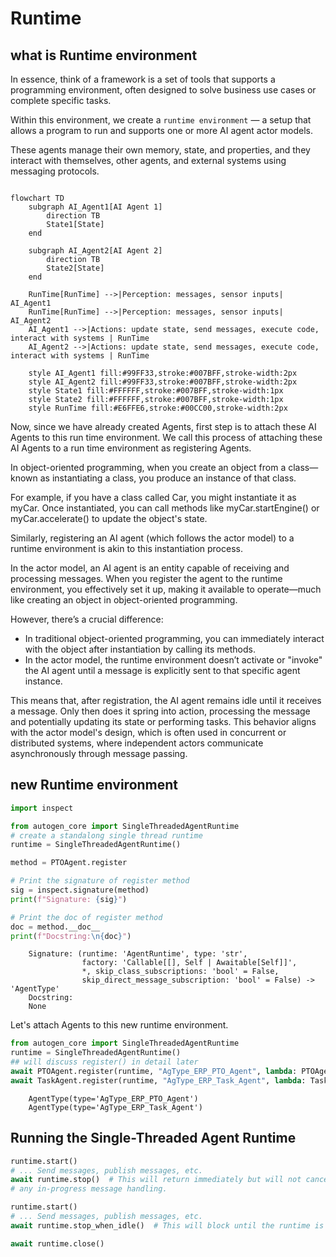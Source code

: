 # Runtime

## what is Runtime environment
In essence, think of a framework is a set of tools that supports a programming environment, often designed to solve business use cases or complete specific tasks. 

Within this environment, we create a `runtime environment` — a setup that allows a program to run and supports one or more AI agent actor models.

These agents manage their own memory, state, and properties, and they interact with themselves, other agents, and external systems using messaging protocols.

```{mermaid}

flowchart TD
    subgraph AI_Agent1[AI Agent 1]
        direction TB
        State1[State]
    end

    subgraph AI_Agent2[AI Agent 2]
        direction TB
        State2[State]
    end

    RunTime[RunTime] -->|Perception: messages, sensor inputs| AI_Agent1
    RunTime[RunTime] -->|Perception: messages, sensor inputs| AI_Agent2
    AI_Agent1 -->|Actions: update state, send messages, execute code, interact with systems | RunTime
    AI_Agent2 -->|Actions: update state, send messages, execute code, interact with systems | RunTime

    style AI_Agent1 fill:#99FF33,stroke:#007BFF,stroke-width:2px
    style AI_Agent2 fill:#99FF33,stroke:#007BFF,stroke-width:2px
    style State1 fill:#FFFFFF,stroke:#007BFF,stroke-width:1px
    style State2 fill:#FFFFFF,stroke:#007BFF,stroke-width:1px
    style RunTime fill:#E6FFE6,stroke:#00CC00,stroke-width:2px
```

Now, since we have already created Agents, first step is to attach these AI Agents to this run time environment.
We call this process of attaching these AI Agents to a run time environment as registering Agents.

In object-oriented programming, when you create an object from a class—known as instantiating a class, you produce an instance of that class. 

For example, if you have a class called Car, you might instantiate it as myCar. Once instantiated, you can call methods like myCar.startEngine() or myCar.accelerate() to update the object's state.

Similarly, registering an AI agent (which follows the actor model) to a runtime environment is akin to this instantiation process.

In the actor model, an AI agent is an entity capable of receiving and processing messages. When you register the agent to the runtime environment, you effectively set it up, making it available to operate—much like creating an object in object-oriented programming.

However, there’s a crucial difference:
- In traditional object-oriented programming, you can immediately interact with the object after instantiation by calling its methods.
- In the actor model, the runtime environment doesn’t activate or "invoke" the AI agent until a message is explicitly sent to that specific agent instance.

This means that, after registration, the AI agent remains idle until it receives a message. Only then does it spring into action, processing the message and potentially updating its state or performing tasks. This behavior aligns with the actor model's design, which is often used in concurrent or distributed systems, where independent actors communicate asynchronously through message passing.

## new Runtime environment
```python
import inspect

from autogen_core import SingleThreadedAgentRuntime
# create a standalong single thread runtime
runtime = SingleThreadedAgentRuntime()

method = PTOAgent.register

# Print the signature of register method
sig = inspect.signature(method)
print(f"Signature: {sig}")

# Print the doc of register method
doc = method.__doc__
print(f"Docstring:\n{doc}")
```

```{seealso} result
    Signature: (runtime: 'AgentRuntime', type: 'str', 
                factory: 'Callable[[], Self | Awaitable[Self]]',
                *, skip_class_subscriptions: 'bool' = False,
                skip_direct_message_subscription: 'bool' = False) -> 'AgentType'
    Docstring:
    None
```

Let's attach Agents to this new runtime environment.

```python
from autogen_core import SingleThreadedAgentRuntime
runtime = SingleThreadedAgentRuntime()
## will discuss register() in detail later
await PTOAgent.register(runtime, "AgType_ERP_PTO_Agent", lambda: PTOAgent())
await TaskAgent.register(runtime, "AgType_ERP_Task_Agent", lambda: TaskAgent())
```

```{seealso} result
    AgentType(type='AgType_ERP_PTO_Agent')
    AgentType(type='AgType_ERP_Task_Agent')
```

## Running the Single-Threaded Agent Runtime

```python
runtime.start()
# ... Send messages, publish messages, etc.
await runtime.stop()  # This will return immediately but will not cancel
# any in-progress message handling.

runtime.start()
# ... Send messages, publish messages, etc.
await runtime.stop_when_idle()  # This will block until the runtime is idle.

await runtime.close()
```